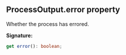 
## ProcessOutput.error property

Whether the process has errored.

**Signature:**

```typescript
get error(): boolean;
```
